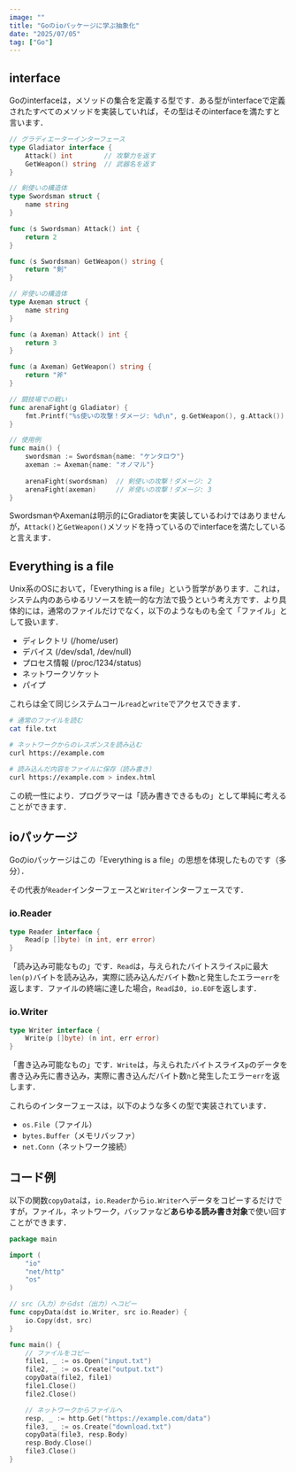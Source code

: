 ```yaml
---
image: ""
title: "Goのioパッケージに学ぶ抽象化"
date: "2025/07/05"
tag: ["Go"]
---
```


## interface

Goのinterfaceは，メソッドの集合を定義する型です．ある型がinterfaceで定義されたすべてのメソッドを実装していれば，その型はそのinterfaceを満たすと言います．

```go
// グラディエーターインターフェース
type Gladiator interface {
    Attack() int        // 攻撃力を返す
    GetWeapon() string  // 武器名を返す
}

// 剣使いの構造体
type Swordsman struct {
    name string
}

func (s Swordsman) Attack() int {
    return 2
}

func (s Swordsman) GetWeapon() string {
    return "剣"
}

// 斧使いの構造体
type Axeman struct {
    name string
}

func (a Axeman) Attack() int {
    return 3
}

func (a Axeman) GetWeapon() string {
    return "斧"
}

// 闘技場での戦い
func arenaFight(g Gladiator) {
    fmt.Printf("%s使いの攻撃！ダメージ: %d\n", g.GetWeapon(), g.Attack())
}

// 使用例
func main() {
    swordsman := Swordsman{name: "ケンタロウ"}
    axeman := Axeman{name: "オノマル"}
    
    arenaFight(swordsman)  // 剣使いの攻撃！ダメージ: 2
    arenaFight(axeman)     // 斧使いの攻撃！ダメージ: 3
}
```

SwordsmanやAxemanは明示的にGradiatorを実装しているわけではありませんが，`Attack()`と`GetWeapon()`メソッドを持っているのでinterfaceを満たしていると言えます．


## Everything is a file

Unix系のOSにおいて，「Everything is a file」という哲学があります．これは，システム内のあらゆるリソースを統一的な方法で扱うという考え方です．より具体的には，通常のファイルだけでなく，以下のようなものも全て「ファイル」として扱います．
- ディレクトリ (/home/user)
- デバイス (/dev/sda1, /dev/null)
- プロセス情報 (/proc/1234/status)
- ネットワークソケット
- パイプ

これらは全て同じシステムコール`read`と`write`でアクセスできます．

```bash
# 通常のファイルを読む
cat file.txt

# ネットワークからのレスポンスを読み込む
curl https://example.com

# 読み込んだ内容をファイルに保存（読み書き）
curl https://example.com > index.html
```

この統一性により．プログラマーは「読み書きできるもの」として単純に考えることができます．

## ioパッケージ

Goのioパッケージはこの「Everything is a file」の思想を体現したものです（多分）．

その代表が`Reader`インターフェースと`Writer`インターフェースです．

### io.Reader

```go
type Reader interface {
	Read(p []byte) (n int, err error)
}
```

「読み込み可能なもの」です．`Read`は，与えられたバイトスライス`p`に最大`len(p)`バイトを読み込み，実際に読み込んだバイト数`n`と発生したエラー`err`を返します．ファイルの終端に達した場合，`Read`は`0, io.EOF`を返します．

### io.Writer

```go
type Writer interface {
	Write(p []byte) (n int, err error)
}
```

「書き込み可能なもの」です．`Write`は，与えられたバイトスライス`p`のデータを書き込み先に書き込み，実際に書き込んだバイト数`n`と発生したエラー`err`を返します．

これらのインターフェースは，以下のような多くの型で実装されています．
- `os.File`（ファイル）
- `bytes.Buffer`（メモリバッファ）
- `net.Conn`（ネットワーク接続）

## コード例

以下の関数`copyData`は，`io.Reader`から`io.Writer`へデータをコピーするだけですが，ファイル，ネットワーク，バッファなど**あらゆる読み書き対象**で使い回すことができます．

```go
package main

import (
	"io"
	"net/http"
	"os"
)

// src（入力）からdst（出力）へコピー
func copyData(dst io.Writer, src io.Reader) {
	io.Copy(dst, src)
}

func main() {
	// ファイルをコピー
	file1, _ := os.Open("input.txt")
	file2, _ := os.Create("output.txt")
	copyData(file2, file1)
	file1.Close()
	file2.Close()

	// ネットワークからファイルへ
	resp, _ := http.Get("https://example.com/data")
	file3, _ := os.Create("download.txt")
	copyData(file3, resp.Body)
	resp.Body.Close()
	file3.Close()
}
```
